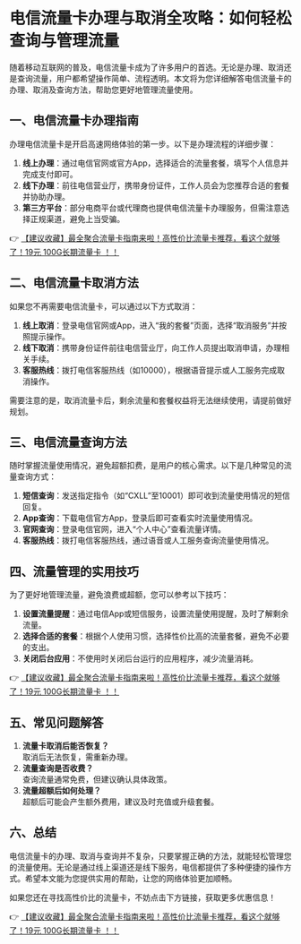 # 电信流量卡办理与取消全攻略：如何轻松查询与管理流量

随着移动互联网的普及，电信流量卡成为了许多用户的首选。无论是办理、取消还是查询流量，用户都希望操作简单、流程透明。本文将为您详细解答电信流量卡的办理、取消及查询方法，帮助您更好地管理流量使用。

## 一、电信流量卡办理指南

办理电信流量卡是开启高速网络体验的第一步。以下是办理流程的详细步骤：

1. **线上办理**：通过电信官网或官方App，选择适合的流量套餐，填写个人信息并完成支付即可。
2. **线下办理**：前往电信营业厅，携带身份证件，工作人员会为您推荐合适的套餐并协助办理。
3. **第三方平台**：部分电商平台或代理商也提供电信流量卡办理服务，但需注意选择正规渠道，避免上当受骗。

👉 [【建议收藏】最全聚合流量卡指南来啦！高性价比流量卡推荐，看这个就够了！19元 100G长期流量卡 ！！](https://bit.ly/Liuliangka)

## 二、电信流量卡取消方法

如果您不再需要电信流量卡，可以通过以下方式取消：

1. **线上取消**：登录电信官网或App，进入“我的套餐”页面，选择“取消服务”并按照提示操作。
2. **线下取消**：携带身份证件前往电信营业厅，向工作人员提出取消申请，办理相关手续。
3. **客服热线**：拨打电信客服热线（如10000），根据语音提示或人工服务完成取消操作。

需要注意的是，取消流量卡后，剩余流量和套餐权益将无法继续使用，请提前做好规划。

## 三、电信流量查询方法

随时掌握流量使用情况，避免超额扣费，是用户的核心需求。以下是几种常见的流量查询方式：

1. **短信查询**：发送指定指令（如“CXLL”至10001）即可收到流量使用情况的短信回复。
2. **App查询**：下载电信官方App，登录后即可查看实时流量使用情况。
3. **官网查询**：登录电信官网，进入“个人中心”查看流量详情。
4. **客服热线**：拨打电信客服热线，通过语音或人工服务查询流量使用情况。

## 四、流量管理的实用技巧

为了更好地管理流量，避免浪费或超额，您可以参考以下技巧：

1. **设置流量提醒**：通过电信App或短信服务，设置流量使用提醒，及时了解剩余流量。
2. **选择合适的套餐**：根据个人使用习惯，选择性价比高的流量套餐，避免不必要的支出。
3. **关闭后台应用**：不使用时关闭后台运行的应用程序，减少流量消耗。

👉 [【建议收藏】最全聚合流量卡指南来啦！高性价比流量卡推荐，看这个就够了！19元 100G长期流量卡 ！！](https://bit.ly/Liuliangka)

## 五、常见问题解答

1. **流量卡取消后能否恢复？**  
   取消后无法恢复，需重新办理。
2. **流量查询是否收费？**  
   查询流量通常免费，但建议确认具体政策。
3. **流量超额后如何处理？**  
   超额后可能会产生额外费用，建议及时充值或升级套餐。

## 六、总结

电信流量卡的办理、取消与查询并不复杂，只要掌握正确的方法，就能轻松管理您的流量使用。无论是通过线上渠道还是线下服务，电信都提供了多种便捷的操作方式。希望本文能为您提供实用的帮助，让您的网络体验更加顺畅。

如果您还在寻找高性价比的流量卡，不妨点击下方链接，获取更多优惠信息！

👉 [【建议收藏】最全聚合流量卡指南来啦！高性价比流量卡推荐，看这个就够了！19元 100G长期流量卡 ！！](https://bit.ly/Liuliangka)